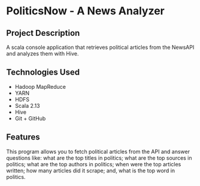 # PoliticsNow - A News Analyzer

## Project Description
A scala console application that retrieves political articles from the NewsAPI and analyzes them with Hive.

## Technologies Used
* Hadoop MapReduce
* YARN
* HDFS
* Scala 2.13
* Hive
* Git + GitHub

## Features
This program allows you to fetch political articles from the API and answer questions like: what are the top titles in politics; what are the top sources in politics; what are the top authors in politics; when were the top articles written; how many articles did it scrape; and, what is the top word in politics.
